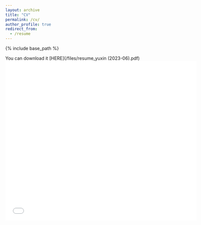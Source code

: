 ```yaml
---
layout: archive
title: "CV"
permalink: /cv/
author_profile: true
redirect_from:
  - /resume
---
```


{% include base_path %}

You can download it [HERE](/files/resume_yuxin (2023-06).pdf)
<embed src="/files/resume_yuxin (2023-06).pdf" width="600px" height="500px" />
